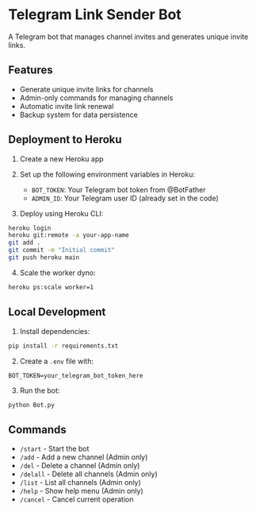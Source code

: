 # Telegram Link Sender Bot

A Telegram bot that manages channel invites and generates unique invite links.

## Features
- Generate unique invite links for channels
- Admin-only commands for managing channels
- Automatic invite link renewal
- Backup system for data persistence

## Deployment to Heroku

1. Create a new Heroku app
2. Set up the following environment variables in Heroku:
   - `BOT_TOKEN`: Your Telegram bot token from @BotFather
   - `ADMIN_ID`: Your Telegram user ID (already set in the code)

3. Deploy using Heroku CLI:
```bash
heroku login
heroku git:remote -a your-app-name
git add .
git commit -m "Initial commit"
git push heroku main
```

4. Scale the worker dyno:
```bash
heroku ps:scale worker=1
```

## Local Development

1. Install dependencies:
```bash
pip install -r requirements.txt
```

2. Create a `.env` file with:
```
BOT_TOKEN=your_telegram_bot_token_here
```

3. Run the bot:
```bash
python Bot.py
```

## Commands
- `/start` - Start the bot
- `/add` - Add a new channel (Admin only)
- `/del` - Delete a channel (Admin only)
- `/delall` - Delete all channels (Admin only)
- `/list` - List all channels (Admin only)
- `/help` - Show help menu (Admin only)
- `/cancel` - Cancel current operation 